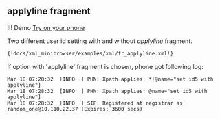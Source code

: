 ## applyline fragment 

!!! Demo
    [Try on your phone](xml/fr_applyline.xml)

Two different user id setting with and without *applyline* fragment.

```xml
{!docs/xml_minibrowser/examples/xml/fr_applyline.xml!}
```

If option with 'applyline' fragment is chosen, phone got following log:

```
Mar 18 07:28:32  [INFO  ] PHN: Xpath applies: *[@name="set id5 with applyline"]
Mar 18 07:28:32  [INFO  ] PHN: Xpath applies: @name="set id5 with applyline"]
Mar 18 07:28:32  [INFO  ] SIP: Registered at registrar as random_one@10.110.22.37 (Expires: 3600 secs)
```
